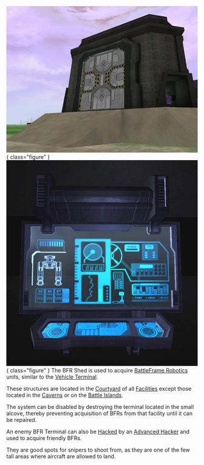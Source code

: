 ![Shed](../images/BFR_Shed.jpg){ class="figure" } ![](../images/BFR_term.jpg){ class="figure" } The BFR Shed is used to acquire
[BattleFrame Robotics](../vehicles/BattleFrame_Robotics.md) units, similar to
the [Vehicle Terminal](../locations/Vehicle_Terminal.md).

These structures are located in the [Courtyard](../locations/Courtyard.md) of
all [Facilities](../locations/Facilities.md) except those located in the
[Caverns](../locations/Caverns.md) or on the
[Battle Islands](../locations/Battle_Islands.md).

The system can be disabled by destroying the terminal located in the small
alcove, thereby preventing acquisition of BFRs from that facility until it can
be repaired.

An enemy BFR Terminal can also be [Hacked](../terminology/Hack.md) by an
[Advanced Hacker](../certifications/Advanced_Hacking.md) and used to acquire
friendly BFRs.

They are good spots for snipers to shoot from, as they are one of the few tall
areas where aircraft are allowed to land.
